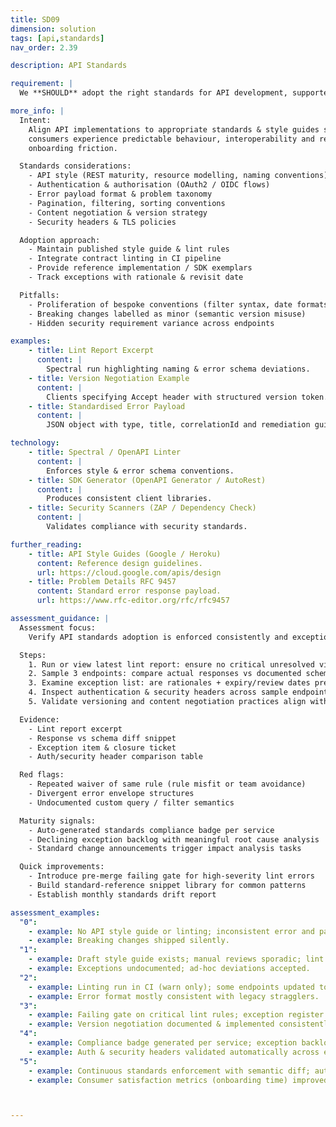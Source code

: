 ```yaml
---
title: SD09
dimension: solution
tags: [api,standards]
nav_order: 2.39

description: API Standards

requirement: |
  We **SHOULD** adopt the right standards for API development, supported by user, consumer, and market / supplier engagement.

more_info: |
  Intent:
    Align API implementations to appropriate standards & style guides so
    consumers experience predictable behaviour, interoperability and reduced
    onboarding friction.

  Standards considerations:
    - API style (REST maturity, resource modelling, naming conventions)
    - Authentication & authorisation (OAuth2 / OIDC flows)
    - Error payload format & problem taxonomy
    - Pagination, filtering, sorting conventions
    - Content negotiation & version strategy
    - Security headers & TLS policies

  Adoption approach:
    - Maintain published style guide & lint rules
    - Integrate contract linting in CI pipeline
    - Provide reference implementation / SDK exemplars
    - Track exceptions with rationale & revisit date

  Pitfalls:
    - Proliferation of bespoke conventions (filter syntax, date formats)
    - Breaking changes labelled as minor (semantic version misuse)
    - Hidden security requirement variance across endpoints

examples: 
    - title: Lint Report Excerpt
      content: |
        Spectral run highlighting naming & error schema deviations.
    - title: Version Negotiation Example
      content: |
        Clients specifying Accept header with structured version token.
    - title: Standardised Error Payload
      content: |
        JSON object with type, title, correlationId and remediation guidance.

technology:
    - title: Spectral / OpenAPI Linter
      content: |
        Enforces style & error schema conventions.
    - title: SDK Generator (OpenAPI Generator / AutoRest)
      content: |
        Produces consistent client libraries.
    - title: Security Scanners (ZAP / Dependency Check)
      content: |
        Validates compliance with security standards.

further_reading:
    - title: API Style Guides (Google / Heroku)
      content: Reference design guidelines.
      url: https://cloud.google.com/apis/design
    - title: Problem Details RFC 9457
      content: Standard error response payload.
      url: https://www.rfc-editor.org/rfc/rfc9457

assessment_guidance: |
  Assessment focus:
    Verify API standards adoption is enforced consistently and exceptions are controlled with lifecycle visibility.

  Steps:
    1. Run or view latest lint report: ensure no critical unresolved violations for new endpoints.
    2. Sample 3 endpoints: compare actual responses vs documented schema (status codes, error format consistency).
    3. Examine exception list: are rationales + expiry/review dates present? Check at least one resolution example.
    4. Inspect authentication & security headers across sample endpoints for uniformity.
    5. Validate versioning and content negotiation practices align with standard (e.g. Accept header usage documented & implemented).

  Evidence:
    - Lint report excerpt
    - Response vs schema diff snippet
    - Exception item & closure ticket
    - Auth/security header comparison table

  Red flags:
    - Repeated waiver of same rule (rule misfit or team avoidance)
    - Divergent error envelope structures
    - Undocumented custom query / filter semantics

  Maturity signals:
    - Auto-generated standards compliance badge per service
    - Declining exception backlog with meaningful root cause analysis
    - Standard change announcements trigger impact analysis tasks

  Quick improvements:
    - Introduce pre-merge failing gate for high-severity lint errors
    - Build standard-reference snippet library for common patterns
    - Establish monthly standards drift report

assessment_examples:
  "0":
    - example: No API style guide or linting; inconsistent error and pagination formats.
    - example: Breaking changes shipped silently.
  "1":
    - example: Draft style guide exists; manual reviews sporadic; lint tool not enforced.
    - example: Exceptions undocumented; ad-hoc deviations accepted.
  "2":
    - example: Linting run in CI (warn only); some endpoints updated toward standard; exception list started.
    - example: Error format mostly consistent with legacy stragglers.
  "3":
    - example: Failing gate on critical lint rules; exception register with expiry dates; uniform error & pagination design.
    - example: Version negotiation documented & implemented consistently.
  "4":
    - example: Compliance badge generated per service; exception backlog trend downward; standards updates produce impact PRs.
    - example: Auth & security headers validated automatically across endpoints.
  "5":
    - example: Continuous standards enforcement with semantic diff; automated root cause clustering of repeated violations.
    - example: Consumer satisfaction metrics (onboarding time) improved attributable to consistent standards adoption.



---
```

